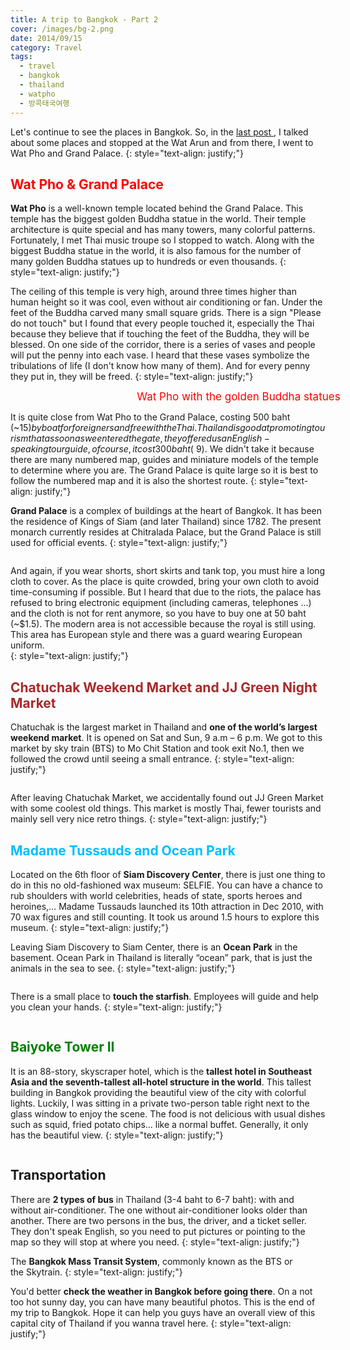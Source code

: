 ```yaml
---
title: A trip to Bangkok - Part 2
cover: /images/bg-2.png
date: 2014/09/15
category: Travel
tags:
  - travel
  - bangkok
  - thailand
  - watpho
  - 방콕태국여행
---
```


Let's continue to see the places in Bangkok. So, in the <a href="http://aquabubu.com/blog/travel/A-trip-to-Bangkok-Part-1/" target="_blank">last post </a>, I talked about some places and stopped at the Wat Arun and from there, I went to Wat Pho and Grand Palace.
{: style="text-align: justify;"}

##  <span style="color:red">  Wat Pho & Grand Palace </span>

**Wat Pho** is a well-known temple located behind the Grand Palace. This temple has the biggest golden Buddha statue in the world. Their temple architecture is quite special and has many towers, many colorful patterns. Fortunately, I met Thai music troupe so I stopped to watch. Along with the biggest Buddha statue in the world, it is also famous for the number of many golden Buddha statues up to hundreds or even thousands.
{: style="text-align: justify;"}

The ceiling of this temple is very high, around three times higher than human height so it was cool, even without air conditioning or fan. Under the feet of the Buddha carved many small square grids. There is a sign "Please do not touch" but I found that every people touched it, especially the Thai because they believe that if touching the feet of the Buddha, they will be blessed. On one side of the corridor, there is a series of vases and people will put the penny into each vase. I heard that these vases symbolize the tribulations of life (I don't know how many of them). And for every penny they put in, they will be freed.
{: style="text-align: justify;"}

<figure style="width: 650px" class="align-center">
  <img src="{{ site.url }}{{ site.baseurl }}/assets/images/bangkok2-1.png" alt="">
  <figcaption style="font-size: 17px" align="center"> <span style="color:red"> Wat Pho with the golden Buddha statues </span> </figcaption>
</figure>

It is quite close from Wat Pho to the Grand Palace, costing 500 baht (~$15) by boat for foreigners and free with the Thai. Thailand is good at promoting tourism that as soon as we entered the gate, they offered us an English-speaking tour guide, of course, it cost 300 baht (~$9). We didn't take it because there are many numbered map, guides and miniature models of the temple to determine where you are. The Grand Palace is quite large so it is best to follow the numbered map and it is also the shortest route.
{: style="text-align: justify;"}

**Grand Palace** is a complex of buildings at the heart of Bangkok. It has been the residence of Kings of Siam (and later Thailand) since 1782. The present monarch currently resides at Chitralada Palace, but the Grand Palace is still used for official events.
{: style="text-align: justify;"}

<figure style="width: 600px" class="align-center">
  <img src="{{ site.url }}{{ site.baseurl }}/assets/images/bangkok2-2.png" alt="">
  <figcaption> </figcaption>
</figure>

And again, if you wear shorts, short skirts and tank top, you must hire a long cloth to cover. As the place is quite crowded, bring your own cloth to avoid time-consuming if possible. But I heard that due to the riots, the palace has refused to bring electronic equipment (including cameras, telephones ...) and the cloth is not for rent anymore, so you have to buy one at 50 baht (~$1.5). The modern area is not accessible because the royal is still using. This area has European style and there was a guard wearing European uniform.    
{: style="text-align: justify;"}

## <span style="color:brown"> Chatuchak Weekend Market and JJ Green Night Market </span>

Chatuchak is the largest market in Thailand and **one of the world’s largest weekend market**. It is opened on Sat and Sun, 9 a.m – 6 p.m. We got to this market by sky train (BTS) to Mo Chit Station and took exit No.1, then we followed the crowd until seeing a small entrance.
{: style="text-align: justify;"}

<figure style="width: 550px" class="align-center">
  <img src="{{ site.url }}{{ site.baseurl }}/assets/images/bangkok2-3.png" alt="">
  <figcaption> </figcaption>
</figure>

After leaving Chatuchak Market, we accidentally found out JJ Green Market with some coolest old things. This market is mostly Thai, fewer tourists and mainly sell very nice retro things.
{: style="text-align: justify;"}

## <span style="color:deepskyblue"> Madame Tussauds and Ocean Park </span>

Located on the 6th floor of **Siam Discovery Center**, there is just one thing to do in this no old-fashioned wax museum: SELFIE. You can have a chance to rub shoulders with world celebrities, heads of state, sports heroes and heroines,… Madame Tussauds launched its 10th attraction in Dec 2010, with 70 wax figures and still counting. It took us around 1.5 hours to explore this museum.
{: style="text-align: justify;"}

Leaving Siam Discovery to Siam Center, there is an **Ocean Park** in the basement. Ocean Park in Thailand is literally “ocean” park, that is just the animals in the sea to see.
{: style="text-align: justify;"}

<figure style="width: 650px" class="align-center">
  <img src="{{ site.url }}{{ site.baseurl }}/assets/images/bangkok2-4.png" alt="">
  <figcaption> </figcaption>
</figure>

There is a small place to **touch the starfish**. Employees will guide and help you clean your hands.
{: style="text-align: justify;"}

<figure style="width: 350px" class="align-center">
  <img src="{{ site.url }}{{ site.baseurl }}/assets/images/bangkok2-5.png" alt="">
  <figcaption> </figcaption>
</figure>

## <span style="color:green"> Baiyoke Tower II </span>

It is an 88-story, skyscraper hotel, which is the **tallest hotel in Southeast Asia and the seventh-tallest all-hotel structure in the world**. This tallest building in Bangkok providing the beautiful view of the city with colorful lights. Luckily, I was sitting in a private two-person table right next to the glass window to enjoy the scene. The food is not delicious with usual dishes such as squid, fried potato chips... like a normal buffet. Generally, it only has the beautiful view.
{: style="text-align: justify;"}

<figure style="width: 550px" class="align-center">
  <img src="{{ site.url }}{{ site.baseurl }}/assets/images/bangkok2-6.png" alt="">
  <figcaption> </figcaption>
</figure>

## Transportation

There are **2 types of bus** in Thailand (3-4 baht to 6-7 baht): with and without air-conditioner. The one without air-conditioner looks older than another. There are two persons in the bus, the driver, and a ticket seller. They don't speak English, so you need to put pictures or pointing to the map so they will stop at where you need.
{: style="text-align: justify;"}

The **Bangkok Mass Transit System**, commonly known as the BTS or the Skytrain.
{: style="text-align: justify;"}

You'd better **check the weather in Bangkok before going there**. On a not too hot sunny day, you can have many beautiful photos. This is the end of my trip to Bangkok. Hope it can help you guys have an overall view of this capital city of Thailand if you wanna travel here.
{: style="text-align: justify;"}